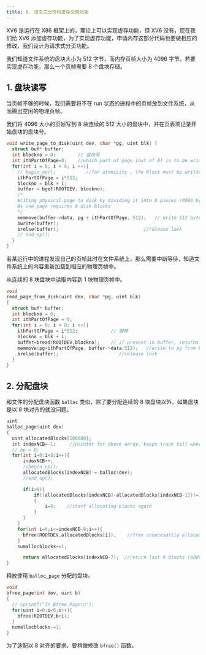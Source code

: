 ```yaml
---
title: 6. 请求式分页和虚存交换功能
---
```


XV6 是运行在 X86 框架上的，理论上可以实现虚存功能，但 XV6 没有，现在我们给 XV6 添加虚存功能，为了实现虚存功能，申请内存这部分代码也要做相应的修改，我们设计为请求式分页功能。

我们知道文件系统的盘块大小为 512 字节，而内存页帧大小为 4096 字节。若要实现虚存功能，那么一个页帧需要 8 个盘块存储。

## 1. 盘块读写

当页帧不够的时候，我们需要将不在 run 状态的进程中的页帧放到文件系统，从而腾出空闲的物理页帧。

我们将 4096 大小的页帧写到 8 块连续的 512 大小的盘块中，并在页表项记录开始盘块的盘块号。

```c
void write_page_to_disk(uint dev, char *pg, uint blk) {
  struct buf* buffer;
  int blockno = 0;        // 盘块号
  int ithPartOfPage=0;    //which part of page (out of 8) is to be written to disk
  for(int i = 0; i < 8; i ++){
    // begin_op();           //for atomicity , the block must be written to the disk
    ithPartOfPage = i*512;
    blockno = blk + i;
    buffer = bget(ROOTDEV, blockno);
    /*
    Writing physical page to disk by dividing it into 8 pieces (4096 bytes/8 = 512 bytes = 1 block)
    As one page requires 8 disk blocks
    */
    memmove(buffer->data, pg + ithPartOfPage, 512);   // write 512 bytes to the block
    bwrite(buffer);
    brelse(buffer);                               //release lock
    // end_op();
  }
}
```

若某运行中的进程发现自己的页帧此时在文件系统上，那么需要中断等待，知道文件系统上的内容重新加载到相应的物理页帧中。

从连续的 8 块盘块中读取内容到 1 块物理页帧中。

```c
void
read_page_from_disk(uint dev, char *pg, uint blk)
{
  struct buf* buffer;
  int blockno = 0;
  int ithPartOfPage = 0;
  for(int i = 0; i < 8; i ++){
    ithPartOfPage = i*512;            // 偏移
    blockno = blk + i;
    buffer=bread(ROOTDEV,blockno);    // if present in buffer, returns from buffer else from disk
    memmove(pg+ithPartOfPage, buffer->data,512);   //write to pg from buffer
    brelse(buffer);                      //release lock
  }
}
```

## 2. 分配盘块

和文件的分配盘块函数 `balloc` 类似，除了要分配连续的 8 块盘块以外，如果盘块是以 8 块对齐的就没问题。

```c
uint
balloc_page(uint dev)
{
  uint allocatedBlocks[100000];
  int indexNCB=-1;     //pointer for above array, keeps track till where it is filled
  // bp = 0;
  for(int i=0;i<8;i++){
      indexNCB++;
      //begin_op();
      allocatedBlocks[indexNCB] = balloc(dev);
      //end_op();

      if(i>0){
          if((allocatedBlocks[indexNCB]-allocatedBlocks[indexNCB-1])!=1)  //this allocated block in non consecutive
          {
              i=0;    //start allocating blocks again
          }
      }
    }
    for(int i=0;i<=indexNCB-8;i++){
      bfree(ROOTDEV,allocatedBlocks[i]);    //free unnecesarily allocated blocks
    }
    numallocblocks+=1;     

	  return allocatedBlocks[indexNCB-7];  //return last 8 blocks (address of 1st block among them)
}
```

释放使用 `balloc_page` 分配的盘块。

```c
void
bfree_page(int dev, uint b)
{ 
  // cprintf("In Bfree Page\n");
  for(uint i=0;i<8;i++){
    bfree(ROOTDEV,b+i);
  }
  numallocblocks-=1;      
}
```

为了适配以 8 对齐的要求，要稍微修改 `bfree()` 函数。